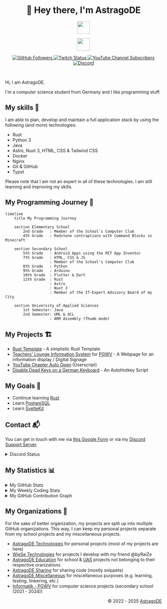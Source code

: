 <h1 align="center">👋 Hey there, I'm AstragoDE</h1>

<!-- Badges -->

<p align="center">
    <img src="https://skillicons.dev/icons?i=rust,python,java,astro,nuxt,html,css,js,tailwind" height="40"/>
</p>

<p align="center">
    <img src="https://skillicons.dev/icons?i=linux,windows,docker,nginx,git,github,vscode,discord,blender" height="40"/>
</p>

<p align="center">
    <a href="https://gh.astrago.de" target="_blank">
        <img alt="GitHub Followers" src="https://img.shields.io/github/followers/AstragoDE?style=flat-square&label=GitHub%20Followers">
    </a>
    <a href="https://tw.astrago.de" target="_blank">
        <img alt="Twitch Status" src="https://img.shields.io/twitch/status/astragode?style=flat-square&label=Twitch">
    </a>
    <a href="https://yt.astrago.de" target="_blank">
        <img alt="YouTube Channel Subscribers" src="https://img.shields.io/youtube/channel/subscribers/UCBwRnJ_byI-WjxTv0c0iVPw?style=flat-square&label=YouTube%20Channel%20Subscribers&color=%23ff0000">
    </a>
    <a href="https://discord.gg/bmHmDW39NH">
        <img alt="Discord" src="https://img.shields.io/discord/1078699274273034371?style=flat-square&label=Discord%20Support%20Server&color=5869e9&cacheSeconds=5">
    </a>
</p>
<br>

Hi, I am AstragoDE.

I'm a computer science student from Germany and I like programming stuff.

## My skills 🎯

I am able to plan, develop and maintain a full application stack by using the following (and more) technologies:

- Rust
- Python 3
- Java
- Astro, Nuxt 3, HTML, CSS & Tailwind CSS
- Docker
- Nginx
- Git & GitHub
- Typst

Please note that I am not an expert in all of these technologies. I am still learning and improving my skills.

## My Programming Journey 🧭

```mermaid
timeline
    title My Programming Journey

    section Elementary School
        2nd Grade   : Member of the School's Computer Club
        4th Grade   : Redstone contraptions with Command Blocks in Minecraft

    section Secondary School
        5th Grade   : Android Apps using the MIT App Inventor
        7th Grade   : HTML, CSS & JS
                    : Member of the School's Computer Club
        8th Grade   : Python
        9th Grade   : Arduino
        10th Grade  : Flutter & Dart
        12th Grade  : Rust
                    : Astro
                    : Nuxt 3
                    : Member of the IT-Expert Advisory Board of my City

    section University of Applied Sciences
        1st Semester: Java
        2nd Semester: UML & OCL
                    : ARM Assembly (Thumb mode)
```

## My Projects 🏗️

- [Rust Template](https://github.com/AstragoDETechnologies/rust-template) - A simplistic Rust Template
- [Teachers' Lounge Information System](https://github.com/WieSeTechnologies/astroTLIS) for [PGWV](http://pgwv.de) - A Webpage for an information display / Digital Signage
- [YouTube Chapter Auto Open](https://github.com/AstragoTech/youtube_chapter_auto_open) (Userscript)
- [Disable Dead Keys on a German Keyboard](https://github.com/AstragoDETechnologies/disable-dead-keys-german-keyboard) - An AutoHotkey Script

## My Goals 🥅

- Continue learning [Rust](https://www.rust-lang.org/)
- Learn [PostgreSQL](https://www.postgresql.org/)
- Learn [SvelteKit](https://kit.svelte.dev/)

## Contact 📬

You can get in touch with me via [this Google Form](https://docs.google.com/forms/d/e/1FAIpQLSdOZ5kqCVAjom2DfaeiOooklw_xfUqaf9RN1v2X53nldh200w/viewform?usp=sf_link) or via my [Discord Support Server](https://discord.gg/bmHmDW39NH).

<details><summary>Discord Status</summary><img src="https://lanyard-profile-readme.vercel.app/api/812370844406775808?animated=true" alt="AstragoDE's Discord Status"/></details>

## My Statistics 📊

<details><summary>My GitHub Stats</summary><p align="left">
    <img src="https://github-readme-stats.vercel.app/api?username=AstragoDE&theme=blueberry&custom_title=AstragoDE%27s%20GitHub%20Stats&count_private=true&show_icons=false&hide_border=true&line_height=20&bg_color=1e1e2e&text_color=cdd6f4&icon_color=cba6f7&title_color=94e2d5" alt="AstragoDE's GitHub Stats"/>
</p></details>

<details><summary>My Weekly Coding Stats</summary><p align="left">
    <img src="https://github-readme-stats.vercel.app/api/wakatime?username=AstragoDE&api_domain=wakapi.dev&theme=blueberry&custom_title=AstragoDE%27s%20Weekly%20Coding%20Stats&layout=compact&langs_count=6&hide_border=true&line_height=20&bg_color=1e1e2e&text_color=cdd6f4&icon_color=cba6f7&title_color=94e2d5" alt="AstragoDE's Weekly Coding Stats"/>
</p></details>

<details><summary>My GitHub Contribution Graph</summary><p align="left">
    <img src="https://github-readme-activity-graph.vercel.app/graph?username=astragode&theme=github-compact&days=14" alt="AstragoDE's GitHub Contribution Graph"/>
</p></details>

## My Organizations 🏢

For the sake of better organization, my projects are split up into multiple GitHub organizations.
This way, I can keep my personal projects separate from my school projects and my miscellaneous projects.

- [AstragoDE Technologies](https://github.com/AstragoDETechnologies) for personal projects (most of my projects are here)
- [WieSe Technologies](https://github.com/WieSeTechnologies) for projects I develop with my friend @byRaiZe
- [AstragoDE Education](https://github.com/AstragoDEEducation) for school & [UAS](https://en.wikipedia.org/wiki/Fachhochschule) projects not belonging to their respective oranizations
- [AstragoDE Sharing](https://github.com/AstragoDESharing) for sharing code (mostly snippets)
- [AstragoDE Miscellaneous](https://github.com/AstragoDEMiscellaneous) for miscellaneous purposes (e.g. learning, testing, tinkering, etc.)
- [Informatik - PGWV](https://github.com/InformatikPGWV) for computer science projects (secondary school (2021 - 2024))

<!-- <p align="left">
<img src="https://github-readme-stats.vercel.app/api/top-langs/?username=AstragoDE&layout=compact&theme=blueberry&count_private=true&hide_border=true"/>
</p> -->

<!-- ### My GitHub Commits (Skyline) 🌃 -->
<!-- - [2025 GitHub Skyline](https://skyline.github.com/astragode/2025) -->
<!-- - [2024 GitHub Skyline](https://skyline.github.com/astragode/2024) -->
<!-- - [2023 GitHub Skyline](https://skyline.github.com/astragode/2023) -->
<!-- - [2022 GitHub Skyline](https://skyline.github.com/astragode/2022) -->
<!-- - [2021 GitHub Skyline](https://skyline.github.com/astragode/2021) -->
<!-- - [2020 GitHub Skyline](https://skyline.github.com/astragode/2020) -->

<div align="right" style="text-align: right;">
    <p>© 2022 - 2025 <a href="https://gh.astrago.de">AstragoDE</a></p>
</div>
